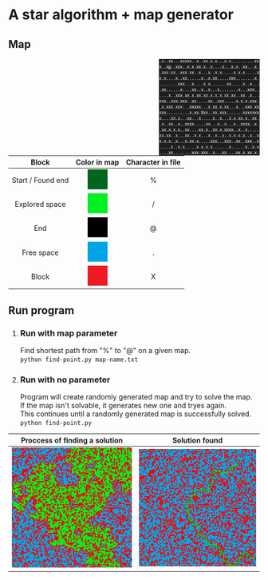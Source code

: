 # A star algorithm + map generator
## Map  
<img align="right" width="40%" height="40%" src="img/file.png">

|Block|Color in map|Character in file|
|:---:|:---:|:---:|
|Start / Found end|![finding](img/start.png)|%
|Explored space|![finding](img/explored.png)|/
|End|![finding](img/end.png)|@
|Free space|![finding](img/free.png)|.
|Block|![finding](img/block.png)|X

## Run program
1. ### Run with map parameter
    Find shortest path from "%" to "@" on a given map.  
    ```python find-point.py map-name.txt```

2. ### Run with no parameter
    Program will create randomly generated map and try to solve the map.  
    If the map isn't solvable, it generates new one and tryes again.  
    This continues until a randomly generated map is successfully solved.  
    ```python find-point.py```

|Proccess of finding a solution|Solution found|
|:--:|:--:|
|![finding](img/finding.png)|![path](img/path.png)|
